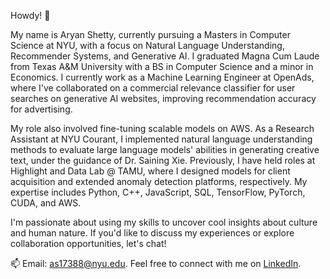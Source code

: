 Howdy! 👋

My name is Aryan Shetty, currently pursuing a Masters in Computer Science at NYU, with a focus on Natural Language Understanding, Recommender Systems, and Generative AI. I graduated Magna Cum Laude from Texas A&M University with a BS in Computer Science and a minor in Economics. I currently work as a Machine Learning Engineer at OpenAds, where I've collaborated on a commercial relevance classifier for user searches on generative AI websites, improving recommendation accuracy for advertising. 

My role also involved fine-tuning scalable models on AWS. As a Research Assistant at NYU Courant, I implemented natural language understanding methods to evaluate large language models' abilities in generating creative text, under the guidance of Dr. Saining Xie. Previously, I have held roles at Highlight and Data Lab @ TAMU, where I designed models for client acquisition and extended anomaly detection platforms, respectively. My expertise includes Python, C++, JavaScript, SQL, TensorFlow, PyTorch, CUDA, and AWS.

I'm passionate about using my skills to uncover cool insights about culture and human nature. If you'd like to discuss my experiences or explore collaboration opportunities, let's chat!

📫 Email: as17388@nyu.edu. Feel free to connect with me on [LinkedIn](https://www.linkedin.com/in/aryan-shetty/).

